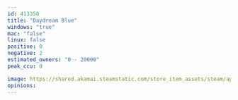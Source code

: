 ```yaml
---
id: 413350
title: "Daydream Blue"
windows: "true"
mac: "false"
linux: false
positive: 0
negative: 2
estimated_owners: "0 - 20000"
peak_ccu: 0

image: https://shared.akamai.steamstatic.com/store_item_assets/steam/apps/413350/header.jpg?t=1562880031
opinions:
---
```

